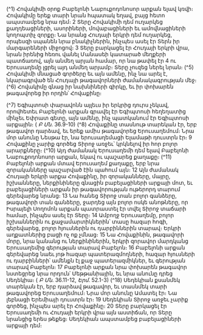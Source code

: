 
(^1) Հովակիմի օրոք Բաբելոնի Նաբուքոդոնոսոր արքան ելավ կռվի։ Հովակիմը երեք տարի նրան հպատակ եղավ, բայց
հետո ապստամբեց նրա դեմ։ 2 Տերը Հովակիմի դեմ ուղարկեց քաղդեացիների, ասորիների, մովաբացիների եւ
ամովնացիների կողոպտիչ զորքը։ Նա նրանց Հուդայի երկրի դեմ ուղարկեց, որպեսզի սպանեն նրա բնակիչներին,
ինչպես ասել էր Տերն իր մարգարեների միջոցով։ 3 Տերը բարկացել էր Հուդայի երկրի վրա, նրան իրենից հեռու վանել
Մանասեի կատարած մեղքերի պատճառով, այն անմեղ արյան համար, որ նա թափել էր 4 ու Երուսաղեմը լցրել այդ
անմեղ արյամբ։ Տերը չուզեց ներել նրան։
(^5) Հովակիմի մնացած գործերը եւ այն ամենը, ինչ նա արել է, նկարագրված են Հուդայի թագավորների
ժամանակագրության մեջ։
(^6) Հովակիմը գնաց իր նախնիների գիրկը, եւ իր փոխարեն թագավորեց իր որդին՝ Հովաքինը։


(^7) Եգիպտոսի փարավոնն այլեւս իր երկրից դուրս չեկավ, որովհետեւ Բաբելոնի արքան գրավել էր Եգիպտոսի
հեղեղատից մինչեւ Եփրատ գետը, այն ամենը, ինչ պատկանում էր Եգիպտոսի արքային։
( _Բ Մն_. 36.9-10)
(^8) Հովաքինը տասնութ տարեկան էր, երբ թագավոր դարձավ, եւ երեք ամիս թագավորեց Երուսաղեմում։ Նրա մոր
անունը Նեսթա էր, նա երուսաղեմացի Ելամաթի դուստրն էր։ 9 Հովաքինը չարիք գործեց Տիրոջ առջեւ՝ կրկնելով իր հոր
բոլոր արարքները։
(^10) Այդ ժամանակ Երուսաղեմի դեմ ելավ Բաբելոնի Նաբուքոդոնոսոր արքան, եկավ ու պաշարեց քաղաքը։
(^11) Բաբելոնի արքան մտավ Երուսաղեմ քաղաքը, երբ նրա զորականները պաշարված էին պահում այն։ 12 Այն ժամանակ
Հուդայի երկրի արքա Հովաքինը, իր զորականները, մայրը, իշխանները, ներքինիները գնացին բաբելացիների արքայի
մոտ, եւ բաբելացիների արքան իր թագավորության ութերորդ տարում գերեվարեց նրանց։ 13 Նա հանեց Տիրոջ տան
բոլոր գանձերը, թագավորի տան գանձերը, ջարդեց այն բոլոր ոսկե անոթները, որ Իսրայելի Սողոմոն արքան
պատրաստել էր տվել Տիրոջ տաճարի համար, ինչպես ասել էր Տերը։ 14 Ամբողջ Երուսաղեմը, բոլոր իշխաններին ու
քաջամարտիկներին՝ տասը հազար հոգի, գերեվարեց, բոլոր հյուսներին ու դարբիններին տարավ։ Երկրի աղքատներից
բացի ոչ ոք չմնաց։ 15 Նա Հովաքինին, թագավորի մորը, նրա կանանց ու ներքինիներին, երկրի զորավոր մարդկանց
Երուսաղեմից գերության տարավ Բաբելոն։ 16 Բաբելոնի արքան գերեվարեց նաեւ յոթ հազար պատերազմողների,
հազար հյուսների ու դարբինների՝ ամենքն էլ քաջ պատերազմիկներ, եւ գերության տարավ Բաբելոն։ 17 Բաբելոնի արքան
նրա փոխարեն թագավոր նստեցրեց նրա որդուն՝ Մեթթանիային, եւ նրա անունը դրեց Սեդեկիա։
( _Բ Մն_. 36.11-12, _Երմ_. 52.1-3)
(^18) Սեդեկիան քսանմեկ տարեկան էր, երբ դարձավ թագավոր, եւ տասնմեկ տարի թագավորեց Երուսաղեմում։ Նրա
մոր անունը Ամատել էր։ Նա լեբնացի Երեմիայի դուստրն էր։ 19 Սեդեկիան Տիրոջ առջեւ չարիք գործեց, ինչպես արել էր
Հովաքինը։ 20 Տերը բարկացել էր Երուսաղեմի ու Հուդայի երկրի վրա այն աստիճան, որ Տերը նրանցից երես թեքեց։
Սեդեկիան ապստամբեց բաբելացիների արքայի դեմ։
